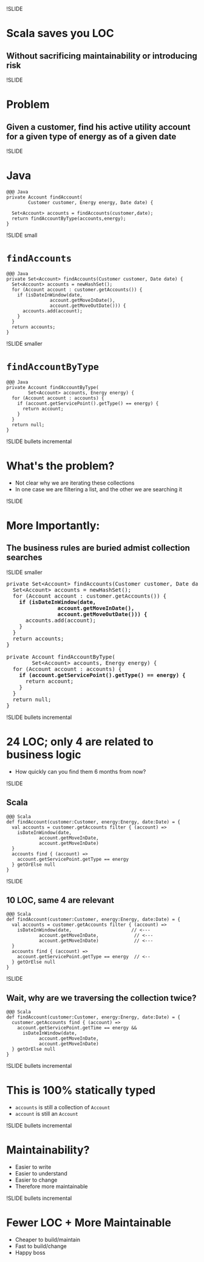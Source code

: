 !SLIDE 
# Scala saves you LOC
## Without sacrificing maintainability or introducing risk

!SLIDE 
# Problem
## Given a customer, find his active utility account for a given type of energy as of a given date

!SLIDE
# Java
    @@@ Java
    private Account findAccount(
            Customer customer, Energy energy, Date date) {

      Set<Account> accounts = findAccounts(customer,date);
      return findAccountByType(accounts,energy);
    }

!SLIDE small
# <code>findAccounts</code>

    @@@ Java
    private Set<Account> findAccounts(Customer customer, Date date) {
      Set<Account> accounts = newHashSet();
      for (Account account : customer.getAccounts()) {
        if (isDateInWindow(date, 
                    account.getMoveInDate(), 
                    account.getMoveOutDate())) {
          accounts.add(account);
        }
      }
      return accounts;
    }

!SLIDE smaller
# <code>findAccountByType</code>

    @@@ Java
    private Account findAccountByType(
            Set<Account> accounts, Energy energy) {
      for (Account account : accounts) {
        if (account.getServicePoint().getType() == energy) {
          return account;
        }
      }
      return null;
    }

!SLIDE bullets incremental
# What's the problem?
* Not clear why we are iterating these collections
* In one case we are filtering a list, and the other we are searching it

!SLIDE
# More Importantly:
## The business rules are buried admist collection searches

!SLIDE smaller

<pre>
private Set&lt;Account&gt; findAccounts(Customer customer, Date date) {
  Set&lt;Account&gt; accounts = newHashSet();
  for (Account account : customer.getAccounts()) {
    <b>if (isDateInWindow(date,
                account.getMoveInDate(), 
                account.getMoveOutDate())) {</b>
      accounts.add(account);
    }
  }
  return accounts;
}

private Account findAccountByType(
        Set&lt;Account&gt; accounts, Energy energy) {
  for (Account account : accounts) {
    <b>if (account.getServicePoint().getType() == energy) {</b>
      return account;
    }
  }
  return null;
}
</pre>

!SLIDE bullets incremental
# 24 LOC; only 4 are related to business logic
* How quickly can you find them 6 months from now?

!SLIDE
## Scala 

    @@@ Scala
    def findAccount(customer:Customer, energy:Energy, date:Date) = {
      val accounts = customer.getAccounts filter { (account) => 
        isDateInWindow(date,
                account.getMoveInDate,
                account.getMoveInDate)
      }
      accounts find { (account) => 
        account.getServicePoint.getType == energy
      } getOrElse null
    }

!SLIDE
## 10 LOC, same 4 are relevant

    @@@ Scala
    def findAccount(customer:Customer, energy:Energy, date:Date) = {
      val accounts = customer.getAccounts filter { (account) => 
        isDateInWindow(date,                      // <---
                account.getMoveInDate,             // <---
                account.getMoveInDate)             // <---
      }
      accounts find { (account) => 
        account.getServicePoint.getType == energy  // <--
      } getOrElse null
    }


!SLIDE 
## Wait, why are we traversing the collection twice?
    @@@ Scala
    def findAccount(customer:Customer, energy:Energy, date:Date) = {
      customer.getAccounts find { (account) => 
        account.getServicePoint.getTime == energy && 
          isDateInWindow(date,
                account.getMoveInDate,
                account.getMoveInDate)
      } getOrElse null
    }

!SLIDE bullets incremental
# This is 100% statically typed
* <code>accounts</code> is still a collection of <code>Account</code>
* <code>account</code> is still an <code>Account</code>


!SLIDE bullets incremental
# Maintainability?
* Easier to write
* Easier to understand
* Easier to change
* Therefore more maintainable

!SLIDE bullets incremental
# Fewer LOC + More Maintainable 
* Cheaper to build/maintain
* Fast to build/change
* Happy boss

